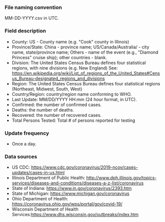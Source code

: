 ### File naming convention
MM-DD-YYYY.csv in UTC.

### Field description
* County: US - County name (e.g. "Cook" county in Illinois)
* Province/State: China - province name; US/Canada/Australia/ - city name, state/province name; Others - name of the event (e.g., "Diamond Princess" cruise ship); other countries - blank.
* Division: The United States Census Bureau defines four statistical regions, with nine divisions (e.g. New England) See: https://en.wikipedia.org/wiki/List_of_regions_of_the_United_States#Census_Bureau-designated_regions_and_divisions
* Region: The United States Census Bureau defines four statistical regions (Northeast, Midwest, South, West)
* Country/Region: country/region name conforming to WHO.
* Last Update: MM/DD/YYYY HH:mm  (24 hour format, in UTC).
* Confirmed: the number of confirmed cases.
* Deaths: the number of deaths.
* Recovered: the number of recovered cases.
* Total Persons Tested: Total # of persons reported for testing

### Update frequency
* Once a day.

### Data sources
* US CDC: https://www.cdc.gov/coronavirus/2019-ncov/cases-updates/cases-in-us.html
* Illinois Department of Public Health: http://www.dph.illinois.gov/topics-services/diseases-and-conditions/diseases-a-z-list/coronavirus
* State of Indiana: https://www.in.gov/coronavirus/2393.htm
* State of Michigan: https://www.michigan.gov/coronavirus
* Ohio Department of Health: https://coronavirus.ohio.gov/wps/portal/gov/covid-19/
* Wisconsin Department of Health Services:https://www.dhs.wisconsin.gov/outbreaks/index.htm
